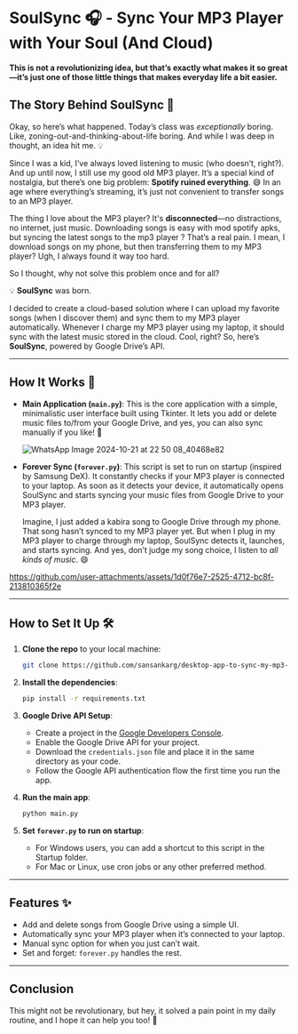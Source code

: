 # SoulSync 🎧 - Sync Your MP3 Player with Your Soul (And Cloud)

**This is not a revolutionizing idea, but that’s exactly what makes it so great—it’s just one of those little things that makes everyday life a bit easier.**

## The Story Behind SoulSync 📖

Okay, so here’s what happened. Today’s class was *exceptionally* boring. Like, zoning-out-and-thinking-about-life boring. And while I was deep in thought, an idea hit me. 💡

Since I was a kid, I’ve always loved listening to music (who doesn’t, right?). And up until now, I still use my good old MP3 player. It’s a special kind of nostalgia, but there’s one big problem: **Spotify ruined everything**. 😅 In an age where everything’s streaming, it’s just not convenient to transfer songs to an MP3 player.

The thing I love about the MP3 player? It's **disconnected**—no distractions, no internet, just music. Downloading songs is easy with mod spotify apks, but syncing the latest songs to the mp3 player ? That’s a real pain. I mean, I download songs on my phone, but then transferring them to my MP3 player? Ugh, I always found it way too hard.

So I thought, why not solve this problem once and for all?

💡 **SoulSync** was born.

I decided to create a cloud-based solution where I can upload my favorite songs (when I discover them) and sync them to my MP3 player automatically. Whenever I charge my MP3 player using my laptop, it should sync with the latest music stored in the cloud. Cool, right? So, here’s **SoulSync**, powered by Google Drive’s API.

---

## How It Works 🚀

- **Main Application (`main.py`)**: This is the core application with a simple, minimalistic user interface built using Tkinter. It lets you add or delete music files to/from your Google Drive, and yes, you can also sync manually if you like! 🎵

    ![WhatsApp Image 2024-10-21 at 22 50 08_40468e82](https://github.com/user-attachments/assets/da7e7c2e-7be7-431f-a8a0-4e1900367212)

  
- **Forever Sync (`forever.py`)**: This script is set to run on startup (inspired by Samsung DeX). It constantly checks if your MP3 player is connected to your laptop. As soon as it detects your device, it automatically opens SoulSync and starts syncing your music files from Google Drive to your MP3 player.

    Imagine, I just added a kabira song to Google Drive through my phone. That song hasn’t synced to my MP3 player yet. But when I plug in my MP3 player to charge through my laptop, SoulSync detects it, launches, and starts syncing. And yes, don’t judge my song choice, I listen to *all kinds of music*. 😄



https://github.com/user-attachments/assets/1d0f76e7-2525-4712-bc8f-213810365f2e



---

## How to Set It Up 🛠️

1. **Clone the repo** to your local machine:
   ```bash
   git clone https://github.com/sansankarg/desktop-app-to-sync-my-mp3-player
   ```

2. **Install the dependencies**:
   ```bash
   pip install -r requirements.txt
   ```

3. **Google Drive API Setup**:
   - Create a project in the [Google Developers Console](https://console.cloud.google.com/).
   - Enable the Google Drive API for your project.
   - Download the `credentials.json` file and place it in the same directory as your code.
   - Follow the Google API authentication flow the first time you run the app.

4. **Run the main app**:
   ```bash
   python main.py
   ```

5. **Set `forever.py` to run on startup**:
   - For Windows users, you can add a shortcut to this script in the Startup folder.
   - For Mac or Linux, use cron jobs or any other preferred method.

---

## Features ✨

- Add and delete songs from Google Drive using a simple UI.
- Automatically sync your MP3 player when it’s connected to your laptop.
- Manual sync option for when you just can’t wait.
- Set and forget: `forever.py` handles the rest.

---


## Conclusion

This might not be revolutionary, but hey, it solved a pain point in my daily routine, and I hope it can help you too! 🙌

